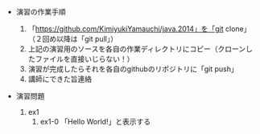 * 演習の作業手順

	1. 「https://github.com/KimiyukiYamauchi/java.2014」を「git clone」（２回め以降は「git pull」）
	2. 上記の演習用のソースを各自の作業ディレクトリにコピー（クローンしたファイルを直接いじらない！）
	3. 演習が完成したらそれを各自のgithubのリポジトリに「git push」
	4. 講師にできた旨連絡

* 演習問題
	1. ex1
		1. ex1-0
			「Hello World!」と表示する
